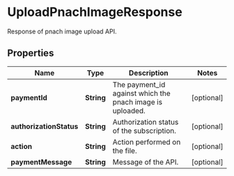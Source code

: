 

# UploadPnachImageResponse

Response of pnach image upload API.

## Properties

| Name | Type | Description | Notes |
|------------ | ------------- | ------------- | -------------|
|**paymentId** | **String** | The payment_id against which the pnach image is uploaded. |  [optional] |
|**authorizationStatus** | **String** | Authorization status of the subscription. |  [optional] |
|**action** | **String** | Action performed on the file. |  [optional] |
|**paymentMessage** | **String** | Message of the API. |  [optional] |



